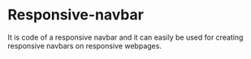 # Responsive-navbar
It is code of a responsive navbar and it can easily be used for creating responsive navbars on responsive webpages.
